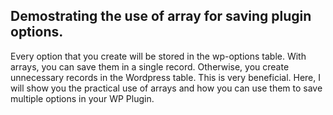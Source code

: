 ## Demostrating the use of array for saving plugin options.
Every option that you create will be stored in the wp-options table. With arrays, you can save them in a single record. Otherwise, you create unnecessary records in the Wordpress table. This is very beneficial. Here, I will show you the practical use of arrays and how you can use them to save multiple options in your WP Plugin.
